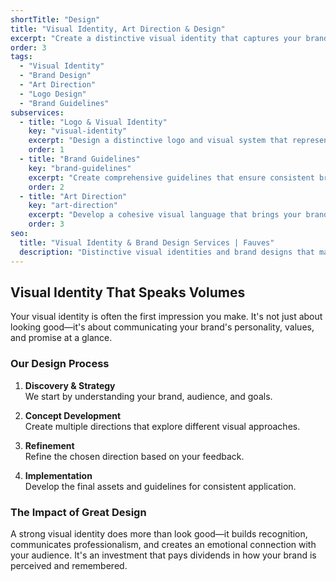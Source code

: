 ```yaml
---
shortTitle: "Design"
title: "Visual Identity, Art Direction & Design"
excerpt: "Create a distinctive visual identity that captures your brand's essence and makes a lasting impression."
order: 3
tags:
  - "Visual Identity"
  - "Brand Design"
  - "Art Direction"
  - "Logo Design"
  - "Brand Guidelines"
subservices:
  - title: "Logo & Visual Identity"
    key: "visual-identity"
    excerpt: "Design a distinctive logo and visual system that represents your brand."
    order: 1
  - title: "Brand Guidelines"
    key: "brand-guidelines"
    excerpt: "Create comprehensive guidelines that ensure consistent brand expression."
    order: 2
  - title: "Art Direction"
    key: "art-direction"
    excerpt: "Develop a cohesive visual language that brings your brand to life across all touchpoints."
    order: 3
seo:
  title: "Visual Identity & Brand Design Services | Fauves"
  description: "Distinctive visual identities and brand designs that make a lasting impression and communicate your brand's essence."
---
```


## Visual Identity That Speaks Volumes

Your visual identity is often the first impression you make. It's not just about looking good—it's about communicating your brand's personality, values, and promise at a glance.

### Our Design Process

1. **Discovery & Strategy**  
   We start by understanding your brand, audience, and goals.

2. **Concept Development**  
   Create multiple directions that explore different visual approaches.

3. **Refinement**  
   Refine the chosen direction based on your feedback.

4. **Implementation**  
   Develop the final assets and guidelines for consistent application.

### The Impact of Great Design

A strong visual identity does more than look good—it builds recognition, communicates professionalism, and creates an emotional connection with your audience. It's an investment that pays dividends in how your brand is perceived and remembered.
